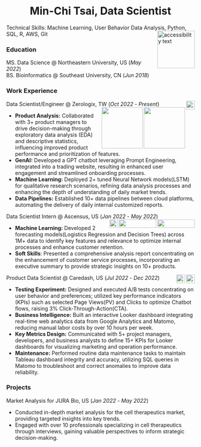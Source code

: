 
<h1 align='center'>
  Min-Chi Tsai,  Data Scientist
</h1>

<p align='left'>
  Technical Skills: Machine Learning, User Behavior Data Analysis, Python, SQL, R, AWS, Git
  <a href="https://www.linkedin.com/in/min-chi-tsai/">
    <img  align="right"  src="https://img.shields.io/badge/linkedin-%230077B5.svg?&style=for-the-badge&logo=linkedin&logoColor=white"
      width="100" alt="accessibility text"/>
  </a>&nbsp;&nbsp;
</p>

    
### Education
MS. Data Science @ Northeastern University, US (_May 2022_)  
BS. Bioinformatics @ Southeast University, CN (_Jun 2018_)

### Work Experience
Data Scientist/Engineer @ Zerologix, TW (_Oct 2022_ - _Present_)
<img align="right" src="https://img.shields.io/badge/MySQL-005C84?style=for-the-badge&logo=mysql&logoColor=white" height="23" style="pointer-events: none;" />
<img align="right" src="https://img.shields.io/badge/Databricks-FF3621?style=for-the-badge&logo=Databricks&logoColor=white" width="110" style="pointer-events: none;"/>
<img align="right" src="https://tinyurl.com/2p9ft7xf" width="110" style="pointer-events: none;"/>  
- **Product Analysis:** Collaborated with 3+ product managers to drive decision-making through exploratory data analysis (EDA) and descriptive statistics, influencing improved product performance and prioritization of features.
- **GenAI:** Developed a GPT chatbot leveraging Prompt Engineering, integrated into a trading website, resulting in enhanced user engagement and streamlined onboarding processes.
- **Machine Learning:** Deployed 2+ tuned Neural Network models(LSTM) for qualitative research scenarios, refining data analysis processes and enhancing the depth of understanding of daily market trends.
- **Data Pipelines:** Established 10+ data pipelines between cloud platforms, automating the delivery of daily internal customized reports.

Data Scientist Intern @ Ascensus, US  (_Jan 2022_ - _May 2022_)   <img align="right" src="https://img.shields.io/badge/Numpy-777BB4?style=for-the-badge&logo=numpy&logoColor=white" width="100"  height="22" unselectable="on"/>
<img align="right" src="https://img.shields.io/badge/TensorFlow-FF6F00?style=for-the-badge&logo=tensorflow&logoColor=white" width="100" height="22" unselectable="on"/>
<img align="right" src="https://img.shields.io/badge/Keras-FF0000?style=for-the-badge&logo=keras&logoColor=white" height="22" />  
- **Machine Learning:** Developed 2 forecasting models(Logistics Regression and Decision Trees) across 1M+ data to identify key features and relevance to optimize internal processes and enhance customer retention.
- **Soft Skills**: Presented a comprehensive analysis report concentrating on the enhancement of customer service processes, incorporating an executive summary to provide strategic insights on 10+ products.

Product Data Scientist @ Caredash, US (_Jul 2022_ - _Dec 2022_)
<img align="right" src="https://img.shields.io/badge/Matomo-3152A0?style=for-the-badge&logo=Matomo&logoColor=white" height="23" />
<img align="right" src="https://img.shields.io/badge/Google%20Analytics-E37400?style=for-the-badge&logo=google%20analytics&logoColor=white" height="23" />
- **Testing Experiment:** Designed and executed A/B tests concentrating on user behavior and preferences; utilized key performance indicators (KPIs) such as selected Page Views(PV) and Clicks to optimize Chatbot flows, raising 3% Click-Through-Action(CTA).
- **Business Intelligence:** Built an interactive Looker dashboard integrating real-time web analytics data from Google Analytics and Matomo, reducing manual labor costs by over 10 hours per week.
- **Key Metrics Design:** Communicated with 5+ project managers, developers, and business analysts to define 15+ KPIs for Looker dashboards for visualizing marketing and operation performance.
- **Maintenance:** Performed routine data maintenance tasks to maintain Tableau dashboard integrity and accuracy, utilizing SQL queries in Matomo to troubleshoot and correct anomalies to improve data reliability.

### Projects
Market Analysis for JURA Bio, US (_Jan 2022_ - _May 2022_)
- Conducted in-depth market analysis for the cell therapeutics market, providing targeted insights into key trends.
- Engaged with over 10 professionals specializing in cell therapeutics through interviews, gaining valuable perspectives to inform strategic decision-making.
